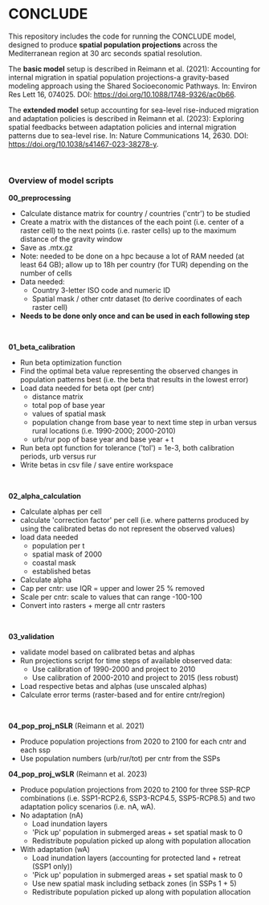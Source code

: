 # CONCLUDE

This repository includes the code for running the CONCLUDE model, designed to produce **spatial population projections** across the Mediterranean region at 30 arc seconds spatial resolution.

The **basic model** setup is described in Reimann et al. (2021): Accounting for internal migration in spatial population projections-a gravity-based modeling approach using the Shared Socioeconomic Pathways. In: Environ Res Lett 16, 074025. DOI: https://doi.org/10.1088/1748-9326/ac0b66.

The **extended model** setup accounting for sea-level rise-induced migration and adaptation policies is described in Reimann et al. (2023): Exploring spatial feedbacks between adaptation policies and internal migration patterns due to sea-level rise. In: Nature Communications 14, 2630. DOI: https://doi.org/10.1038/s41467-023-38278-y.

<br>

### Overview of model scripts

**00_preprocessing**
-	Calculate distance matrix for country / countries ('cntr') to be studied 
-	Create a matrix with the distances of the each point (i.e. center of a raster cell) to the next points (i.e. raster cells) up to the maximum distance of the gravity window 
-	Save as .mtx.gz 
-	Note: needed to be done on a hpc because a lot of RAM needed (at least 64 GB); allow up to 18h per country (for TUR) depending on the number of cells
-	Data needed: 
    -   Country 3-letter ISO code and numeric ID
    -   Spatial mask / other cntr dataset (to derive coordinates of each raster cell)
-	**Needs to be done only once and can be used in each following step**
 
<br>

**01_beta_calibration**
-	Run beta optimization function
-	Find the optimal beta value representing the observed changes in population patterns best (i.e. the beta that results in the lowest error) 
-	Load data needed for beta opt (per cntr) 
    -   distance matrix 
    -   total pop of base year
    -   values of spatial mask
    -   population change from base year to next time step in urban versus rural locations (i.e. 1990-2000; 2000-2010) 
    -   urb/rur pop of base year and base year + t
-	Run beta opt function for tolerance ('tol') = 1e-3, both calibration periods, urb versus rur
-	Write betas in csv file / save entire workspace

<br>

**02_alpha_calculation**
-	Calculate alphas per cell
-	calculate 'correction factor' per cell (i.e. where patterns produced by using the calibrated betas do not represent the observed values) 
-	load data needed 
    -   population per t
    -   spatial mask of 2000
    -   coastal mask
    -   established betas
-	Calculate alpha 
-	Cap per cntr:  use IQR = upper and lower 25 % removed
-	Scale per cntr: scale to values that can range -100-100
-	Convert into rasters + merge all cntr rasters 

<br>

**03_validation**
-	validate model based on calibrated betas and alphas
-	Run projections script for time steps of available observed data:  
    -   Use calibration of 1990-2000 and project to 2010 
    -   Use calibration of 2000-2010 and project to 2015 (less robust)
-	Load respective betas and alphas (use unscaled alphas)
-	Calculate error terms (raster-based and for entire cntr/region) 

<br>

**04_pop_proj_nSLR** (Reimann et al. 2021)
-	Produce population projections from 2020 to 2100 for each cntr and each ssp
-	Use population numbers (urb/rur/tot) per cntr from the SSPs 

**04_pop_proj_wSLR** (Reimann et al. 2023)
-	Produce population projections from 2020 to 2100 for three SSP-RCP combinations (i.e. SSP1-RCP2.6, SSP3-RCP4.5, SSP5-RCP8.5) and two adaptation policy scenarios (i.e. nA, wA).
-	No adaptation (nA) 
    -   Load inundation layers 
    -   'Pick up' population in submerged areas + set spatial mask to 0 
    -   Redistribute population picked up along with population allocation 
-	With adaptation (wA)
    -   Load inundation layers (accounting for protected land + retreat (SSP1 only)) 
    -   'Pick up' population in submerged areas + set spatial mask to 0 
    -   Use new spatial mask including setback zones (in SSPs 1 + 5) 
    -   Redistribute population picked up along with population allocation 
